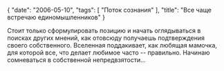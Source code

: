 {
   "date": "2006-05-10",
   "tags": [
      "Поток сознания"
   ],
   "title": "Все чаще встречаю единомышленников"
}

Стоит только сформулировать позицию и начать оглядываться в поисках других мнений, как отовсюду получаешь подтверждения своего собственного. Вселенная поддакивает, как любящая мамочка, для которой все, что делает любимое часто -- правильно. Начинаю сомневаться в собственной непредвзятости...
